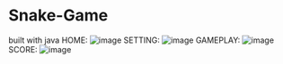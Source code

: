 # Snake-Game
built with java
HOME:
![image](https://user-images.githubusercontent.com/112221202/217343379-090a3ba1-eff3-49dd-b940-7473872ec020.png)
SETTING:
![image](https://user-images.githubusercontent.com/112221202/217343628-6be1fb17-f9f1-4c45-b09b-ce36604aa95c.png)
GAMEPLAY:
![image](https://user-images.githubusercontent.com/112221202/217343808-ea33fe7e-54cc-4dff-b13f-a0926bb4252f.png)
SCORE:
![image](https://user-images.githubusercontent.com/112221202/217343923-90eb0a93-a989-4d49-8747-54eca39dfed4.png)
